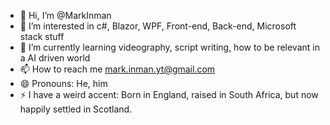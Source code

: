- 👋 Hi, I’m @MarkInman
- 👀 I’m interested in c#, Blazor, WPF, Front-end, Back-end, Microsoft stack stuff
- 🌱 I’m currently learning videography, script writing, how to be relevant in a AI driven world
- 📫 How to reach me [mark.inman.yt@gmail.com](https://www.youtube.com/channel/UCxd9eggS8qe5DPpYFeoZDxg)
- 😄 Pronouns: He, him
- ⚡ I have a weird accent: Born in England, raised in South Africa, but now happily settled in Scotland.


